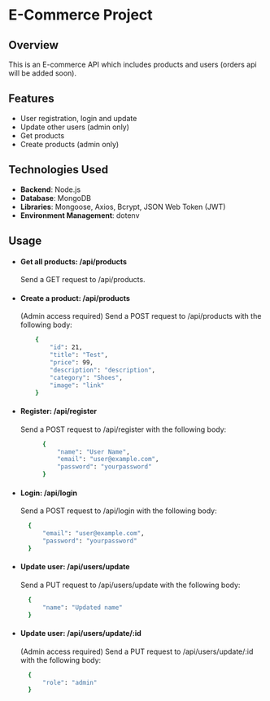 # E-Commerce Project

## Overview

This is an E-commerce API which includes products and users (orders api will be added soon).

## Features

-   User registration, login and update
-   Update other users (admin only)
-   Get products
-   Create products (admin only)

## Technologies Used

-   **Backend**: Node.js
-   **Database**: MongoDB
-   **Libraries**: Mongoose, Axios, Bcrypt, JSON Web Token (JWT)
-   **Environment Management**: dotenv

## Usage

-   #### Get all products: /api/products

    Send a GET request to /api/products.

-   #### Create a product: /api/products

    (Admin access required) Send a POST request to /api/products with the following body:

    ```bash
        {
            "id": 21,
            "title": "Test",
            "price": 99,
            "description": "description",
            "category": "Shoes",
            "image": "link"
        }
    ```

-   #### Register: /api/register

    Send a POST request to /api/register with the following body:

    ```bash
          {
              "name": "User Name",
              "email": "user@example.com",
              "password": "yourpassword"
          }
    ```

-   #### Login: /api/login

    Send a POST request to /api/login with the following body:

    ```bash
      {
          "email": "user@example.com",
          "password": "yourpassword"
      }
    ```

-   #### Update user: /api/users/update

    Send a PUT request to /api/users/update with the following body:

    ```bash
      {
          "name": "Updated name"
      }
    ```

-   #### Update user: /api/users/update/:id

    (Admin access required) Send a PUT request to /api/users/update/:id with the following body:

    ```bash
      {
          "role": "admin"
      }
    ```
